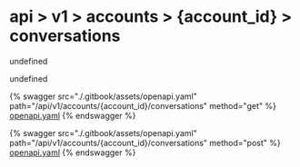 # api > v1 > accounts > {account_id} > conversations

undefined

undefined


{% swagger src="./.gitbook/assets/openapi.yaml" path="/api/v1/accounts/{account_id}/conversations" method="get" %}
[openapi.yaml](<./.gitbook/assets/openapi.yaml>)
{% endswagger %}
  


{% swagger src="./.gitbook/assets/openapi.yaml" path="/api/v1/accounts/{account_id}/conversations" method="post" %}
[openapi.yaml](<./.gitbook/assets/openapi.yaml>)
{% endswagger %}